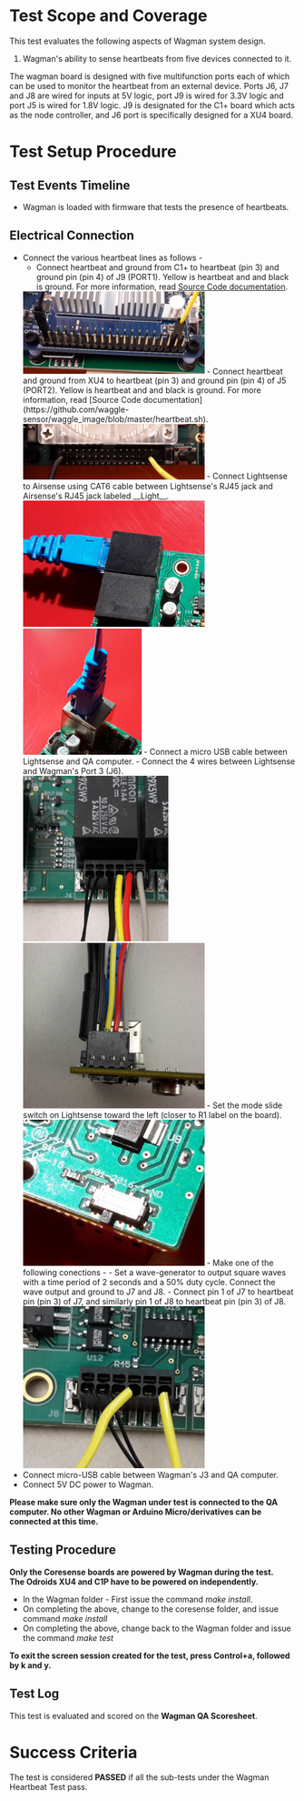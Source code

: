 # Test Scope and Coverage

This test evaluates the following aspects of Wagman system design. </br>
1.  Wagman's ability to sense heartbeats from five devices connected to it. </br>

The wagman board is designed with five multifunction ports each of which can
be used to monitor the heartbeat from an external device. Ports J6, J7 and J8
are wired for inputs at 5V logic, port J9 is wired for 3.3V logic and
port J5 is wired for 1.8V logic. J9 is designated for the C1+ board which acts
as the node controller, and J6 port is specifically designed for a XU4 board.
</br>


# Test Setup Procedure

## Test Events Timeline
* Wagman is loaded with firmware that tests the presence of heartbeats.

## Electrical Connection
*   Connect the various heartbeat lines as follows -
    -   Connect heartbeat and ground from C1+ to heartbeat (pin 3) and ground pin (pin 4) of J9 (PORT1). Yellow is heartbeat and
        and black is ground. For more information, read [Source Code documentation](https://github.com/waggle-sensor/waggle_image/blob/master/heartbeat.sh).</br>
    <img src="./resources/C1P_heartbeat.jpg" width="320">
    -   Connect heartbeat and ground from XU4 to heartbeat (pin 3) and ground pin (pin 4) of J5 (PORT2). Yellow is heartbeat and
        and black is ground. For more information, read [Source Code documentation](https://github.com/waggle-sensor/waggle_image/blob/master/heartbeat.sh).</br>
    <img src="./resources/XU4_HBT_PINS.jpg" width="320">
    -   Connect Lightsense to Airsense using CAT6 cable between Lightsense's RJ45 jack and Airsense's RJ45 jack
        labeled __Light__.  </br>
    <img src="./resources/RJ45AirtoLight.jpg" width="320"><img src="./resources/RJ45_Light.jpg" width="209">
    -   Connect a micro USB cable between Lightsense and QA computer.
    -   Connect the 4 wires between Lightsense and Wagman's Port 3 (J6). </br>
    <img src="./resources/Wagman_LightSense.jpg" width="256"><img src="./resources/Light_sense_Wagman_connection.jpg" width="320">
    -   Set the mode slide switch on Lightsense toward the left (closer to R1 label on the board).</br>
    <img src="./resources/PowerSlideSwitchLight.jpg" width="320">
    -   Make one of the following conections -
        -   Set a wave-generator to output square waves with a time period of 2 seconds and a 50%
            duty cycle. Connect the wave output and ground to J7 and J8.
        -   Connect pin 1 of J7 to heartbeat pin (pin 3) of J7, and similarly pin 1 of J8 to heartbeat pin (pin 3) of J8.</br>
        <img src="./resources/Short_PIN3_PIN1.jpg" width="320">
*   Connect micro-USB cable between Wagman's J3 and QA computer.
*   Connect 5V DC power to Wagman.

__Please make sure only the Wagman under test is connected to the QA computer. No other Wagman or Arduino Micro/derivatives can be connected at this time.__

## Testing Procedure
__Only the Coresense boards are powered by Wagman during the test.__</br>
__The Odroids XU4 and C1P have to be powered on independently.__</br>

*  In the Wagman folder - First issue the command *make install*.
*  On completing the above, change to the coresense folder, and issue command *make install*
*  On completing the above, change back to the Wagman folder and issue the command *make test*

__To exit the screen session created for the test, press Control+a, followed by k and y.__

## Test Log
This test is evaluated and scored on the __Wagman QA Scoresheet__.

# Success Criteria
The test is considered __PASSED__ if all the sub-tests under the Wagman Heartbeat Test pass.

